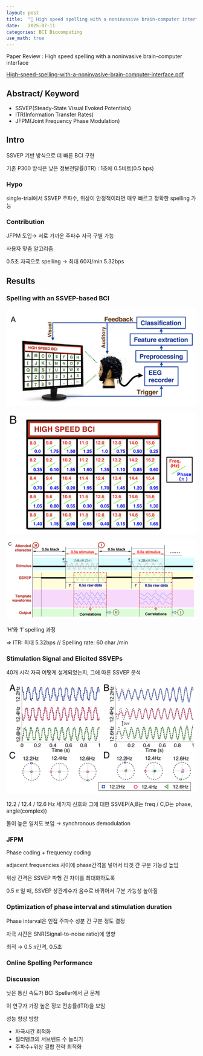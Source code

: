 ```yaml
---
layout: post
title:  "📝 High speed spelling with a noninvasive brain-computer interface"
date:   2025-07-11
categories: BCI Biocomputing
use_math: true
---
```

Paper Review : High speed spelling with a noninvasive brain-computer interface

[High-speed-spelling-with-a-noninvasive-brain-computer-interface.pdf](/assets/posts/0711/chen-et-al-high-speed-spelling-with-a-noninvasive-brain-computer-interface.pdf)

## Abstract/ Keyword

- SSVEP(Steady-State Visual Evoked Potentials)
- ITR(Information Transfer Rates)
- JFPM(Joint Frequency Phase Modulation)

## Intro

SSVEP 기반 방식으로 더 빠른 BCI 구현

기존 P300 방식은 낮은 정보전달률(ITR) : 1초에 0.5비트(0.5 bps)

### Hypo

single-trial에서 SSVEP 주파수, 위상이 안정적이라면 매우 빠르고 정확한 spelling 가능

### Contribution

JFPM 도입→ 서로 가까운 주파수 자극 구별 가능

사용자 맞춤 알고리즘

0.5초 자극으로 spelling → 최대 60자/min 5.32bps

## Results

### Spelling with an SSVEP-based BCI

![image.png](/assets/posts/0711/image.png)

![image.png](/assets/posts/0711/image1.png)

![‘H’와 ‘I’ spelling 과정](/assets/posts/0711/image2.png)

‘H’와 ‘I’ spelling 과정

⇒ ITR: 최대 5.32bps // Spelling rate: 60 char /min

### Stimulation Signal and Elicited SSVEPs

40개 시각 자극 어떻게 설계되었는지, 그에 따른 SSVEP 분석

![12.2 / 12.4 / 12.6 Hz 세가지 신호와 그에 대한 SSVEP(A,B는 freq / C,D는 phase, angle(complex))](/assets/posts/0711/image3.png)

12.2 / 12.4 / 12.6 Hz 세가지 신호와 그에 대한 SSVEP(A,B는 freq / C,D는 phase, angle(complex))

둘이 높은 일치도 보임 → synchronous demodulation

### JFPM

Phase coding + frequency coding

adjacent frequencies 사이에 phase간격을  넣어서 타겟 간 구분 가능성 높임

위상 간격은 SSVEP 파형 간 차이를 최대화하도록

0.5 $\pi$ 일 때, SSVEP 상관계수가 음수로 바뀌어서 구분 가능성 높아짐

### Optimization of phase interval and stimulation duration

Phase interval은 인접 주파수 성분 간 구분 정도 결정

자극 시간은 SNR(Signal-to-noise ratio)에 영향

최적 → 0.5 $\pi$간격, 0.5초

### Online Spelling Performance

### Discussion

낮은 통신 속도가 BCI Speller에서 큰 문제

이 연구가 가장 높은 정보 전송률(ITR)을 보임

성능 향상 방향

- 자극시간 최적화
- 필터뱅크의 서브밴드 수 늘리기
- 주파수+위상 결합 전략 최적화